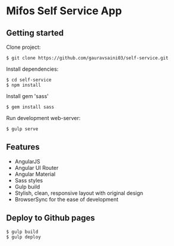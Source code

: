 # Mifos Self Service App

## Getting started

Clone project:

    $ git clone https://github.com/gauravsaini03/self-service.git

Install dependencies:

    $ cd self-service
    $ npm install

Install gem 'sass'

    $ gem install sass
    
Run development web-server:

    $ gulp serve

## Features

* AngularJS
* Angular UI Router
* Angular Material
* Sass styles
* Gulp build
* Stylish, clean, responsive layout with original design
* BrowserSync for the ease of development

## Deploy to Github pages  
  
    $ gulp build
    $ gulp deploy
